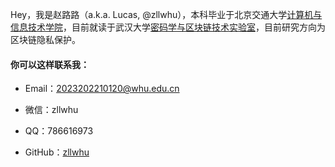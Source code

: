 Hey，我是赵路路（a.k.a. Lucas, @zllwhu），本科毕业于北京交通大学[计算机与信息技术学院](https://scit.bjtu.edu.cn)，目前就读于武汉大学[密码学与区块链技术实验室](http://blockchain.whu.edu.cn)，目前研究方向为区块链隐私保护。

#### 你可以这样联系我：

- Email：[2023202210120@whu.edu.cn](2023202210120@whu.edu.cn)

- 微信：zllwhu

- QQ：786616973

- GitHub：[zllwhu](https://github.com/zllwhu)